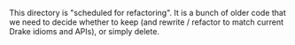 This directory is "scheduled for refactoring".  It is a bunch of older code
that we need to decide whether to keep (and rewrite / refactor to match current
Drake idioms and APIs), or simply delete.
